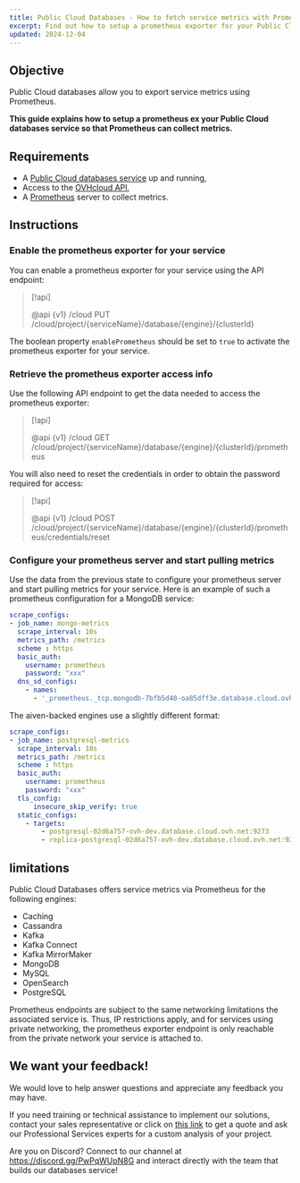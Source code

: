 ```yaml
---
title: Public Cloud Databases - How to fetch service metrics with Prometheus
excerpt: Find out how to setup a prometheus exporter for your Public Cloud databases service
updated: 2024-12-04
---
```


## Objective

Public Cloud databases allow you to export service metrics using Prometheus.

**This guide explains how to setup a prometheus ex your Public Cloud databases service so that Prometheus can collect metrics.**

## Requirements

- A [Public Cloud databases service](https://www.ovhcloud.com/en-gb/public-cloud/databases/) up and running,
- Access to the [OVHcloud API](https://eu.api.ovh.com/console/),
- A [Prometheus](https://prometheus.io) server to collect metrics.

## Instructions

### Enable the prometheus exporter for your service

You can enable a prometheus exporter for your service using the API endpoint:

> [!api]
>
> @api {v1} /cloud PUT /cloud/project/{serviceName}/database/{engine}/{clusterId}
>

The boolean property `enablePrometheus` should be set to `true` to activate the prometheus exporter for your service.

### Retrieve the prometheus exporter access info

Use the following API endpoint to get the data needed to access the prometheus exporter:

> [!api]
>
> @api {v1} /cloud GET /cloud/project/{serviceName}/database/{engine}/{clusterId}/prometheus
>

You will also need to reset the credentials in order to obtain the password required for access:

> [!api]
>
> @api {v1} /cloud POST /cloud/project/{serviceName}/database/{engine}/{clusterId}/prometheus/credentials/reset
>

### Configure your prometheus server and start pulling metrics

Use the data from the previous state to configure your prometheus server and start pulling metrics for your service. Here is an example of such a prometheus configuration for a MongoDB service:

```yaml
scrape_configs:
- job_name: mongo-metrics
  scrape_interval: 10s
  metrics_path: /metrics
  scheme : https
  basic_auth:
    username: prometheus
    password: "xxx"
  dns_sd_configs:
    - names:
      - '_prometheus._tcp.mongodb-7bfb5d40-oa85dff3e.database.cloud.ovh.net' 
```

The aiven-backed engines use a slightly different format:

```yaml
scrape_configs:
- job_name: postgresql-metrics
  scrape_interval: 10s
  metrics_path: /metrics
  scheme : https
  basic_auth:
    username: prometheus
    password: "xxx"
  tls_config:
      insecure_skip_verify: true
  static_configs:
    - targets: 
        - postgresql-02d6a757-ovh-dev.database.cloud.ovh.net:9273
        - replica-postgresql-02d6a757-ovh-dev.database.cloud.ovh.net:9273
```

## limitations

Public Cloud Databases offers service metrics via Prometheus for the following engines:
- Caching
- Cassandra
- Kafka
- Kafka Connect
- Kafka MirrorMaker
- MongoDB
- MySQL
- OpenSearch
- PostgreSQL

Prometheus endpoints are subject to the same networking limitations the associated service is. Thus, IP restrictions apply, and for services using private networking, the prometheus exporter endpoint is only reachable from the private network your service is attached to.

## We want your feedback!

We would love to help answer questions and appreciate any feedback you may have.

If you need training or technical assistance to implement our solutions, contact your sales representative or click on [this link](https://www.ovhcloud.com/en-gb/professional-services/) to get a quote and ask our Professional Services experts for a custom analysis of your project.

Are you on Discord? Connect to our channel at <https://discord.gg/PwPqWUpN8G> and interact directly with the team that builds our databases service!
